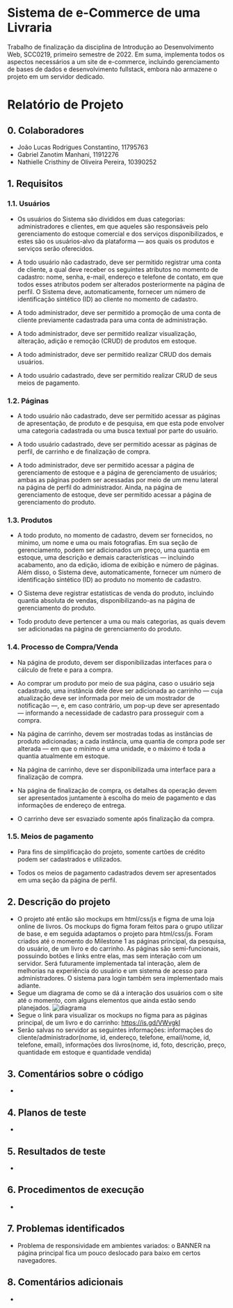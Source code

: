 # Sistema de e-Commerce de uma Livraria

Trabalho de finalização da disciplina de Introdução ao Desenvolvimento Web, SCC0219, primeiro semestre de 2022. Em suma, implementa todos os aspectos necessários a um site de e-commerce, incluindo gerenciamento de bases de dados e desenvolvimento fullstack, embora não armazene o projeto em um servidor dedicado.

# Relatório de Projeto

## 0. Colaboradores

- João Lucas Rodrigues Constantino, 11795763
- Gabriel Zanotim Manhani, 11912276
- Nathielle Cristhiny de Oliveira Pereira, 10390252

## 1. Requisitos

### 1.1. Usuários

- Os usuários do Sistema são divididos em duas categorias: administradores e clientes, em que aqueles são responsáveis pelo gerenciamento do estoque comercial e dos serviços disponibilizados, e estes são os usuários-alvo da plataforma — aos quais os produtos e serviços serão oferecidos.

- A todo usuário não cadastrado, deve ser permitido registrar uma conta de cliente, a qual deve receber os seguintes atributos no momento de cadastro: nome, senha, e-mail, endereço e telefone de contato, em que todos esses atributos podem ser alterados posteriormente na página de perfil. O Sistema deve, automaticamente, fornecer um número de identificação sintético (ID) ao cliente no momento de cadastro.

- A todo administrador, deve ser permitido a promoção de uma conta de cliente previamente cadastrada para uma conta de administração.

- A todo administrador, deve ser permitido realizar visualização, alteração, adição e remoção (CRUD) de produtos em estoque.

- A todo administrador, deve ser permitido realizar CRUD dos demais usuários.

- A todo usuário cadastrado, deve ser permitido realizar CRUD de seus meios de pagamento.

### 1.2. Páginas

- A todo usuário não cadastrado, deve ser permitido acessar as páginas de apresentação, de produto e de pesquisa, em que esta pode envolver uma categoria cadastrada ou uma busca textual por parte do usuário.

- A todo usuário cadastrado, deve ser permitido acessar as páginas de perfil, de carrinho e de finalização de compra.

- A todo administrador, deve ser permitido acessar a página de gerenciamento de estoque e a página de gerenciamento de usuários; ambas as páginas podem ser acessadas por meio de um menu lateral na página de perfil do administrador. Ainda, na página de gerenciamento de estoque, deve ser permitido acessar a página de gerenciamento do produto.

### 1.3. Produtos

- A todo produto, no momento de cadastro, devem ser fornecidos, no mínimo, um nome e uma ou mais fotografias. Em sua seção de gerenciamento, podem ser adicionados um preço, uma quantia em estoque, uma descrição e demais características — incluindo acabamento, ano da edição, idioma de exibição e número de páginas. Além disso, o Sistema deve, automaticamente, fornecer um número de identificação sintético (ID) ao produto no momento de cadastro.

- O Sistema deve registrar estatísticas de venda do produto, incluindo quantia absoluta de vendas, disponibilizando-as na página de gerenciamento do produto.

- Todo produto deve pertencer a uma ou mais categorias, as quais devem ser adicionadas na página de gerenciamento do produto.

### 1.4. Processo de Compra/Venda

- Na página de produto, devem ser disponibilizadas interfaces para o cálculo de frete e para a compra.

- Ao comprar um produto por meio de sua página, caso o usuário seja cadastrado, uma instância dele deve ser adicionada ao carrinho — cuja atualização deve ser informada por meio de um mostrador de notificação —, e, em caso contrário, um pop-up deve ser apresentado — informando a necessidade de cadastro para prosseguir com a compra.

- Na página de carrinho, devem ser mostradas todas as instâncias de produto adicionadas; a cada instância, uma quantia de compra pode ser alterada — em que o mínimo é uma unidade, e o máximo é toda a quantia atualmente em estoque.

- Na página de carrinho, deve ser disponibilizada uma interface para a finalização de compra.

- Na página de finalização de compra, os detalhes da operação devem ser apresentados juntamente à escolha do meio de pagamento e das informações de endereço de entrega.

- O carrinho deve ser esvaziado somente após finalização da compra.

### 1.5. Meios de pagamento

- Para fins de simplificação do projeto, somente cartões de crédito podem ser cadastrados e utilizados.

- Todos os meios de pagamento cadastrados devem ser apresentados em uma seção da página de perfil.

## 2. Descrição do projeto

- O projeto até então são mockups em html/css/js e figma de uma loja online de livros. Os mockups do figma foram feitos para o grupo utilizar de base, e em seguida adaptamos o projeto para html/css/js. Foram criados até o momento do Milestone 1 as páginas principal, da pesquisa, do usuário, de um livro e do carrinho. As páginas são semi-funcionais, possuindo botões e links entre elas, mas sem interação com um servidor. Será futuramente implementada tal interação, alem de melhorias na experiência do usuário e um sistema de acesso para administradores. O sistema para login também sera implementado mais adiante.
- Segue um diagrama de como se dá a interação dos usuários com o site até o momento, com alguns elementos que ainda estão sendo planejados.
![diagrama](https://cdn.discordapp.com/attachments/837153235163807755/967904076497059890/Diagrama.png)
- Segue o link para visualizar os mockups no figma para as páginas principal, de um livro e do carrinho: https://is.gd/VWvgkI
- Serão salvas no servidor as seguintes informações: informações do cliente/administrador(nome, id, endereço, telefone, email/nome, id, telefone, email), informações dos livros(nome, id, foto, descrição, preço, quantidade em estoque e quantidade vendida)

## 3. Comentários sobre o código

-

## 4. Planos de teste

-

## 5. Resultados de teste

-

## 6. Procedimentos de execução

-

## 7. Problemas identificados

- Problema de responsividade em ambientes variados: o BANNER na página principal fica um pouco deslocado para baixo em certos navegadores.

## 8. Comentários adicionais

-
